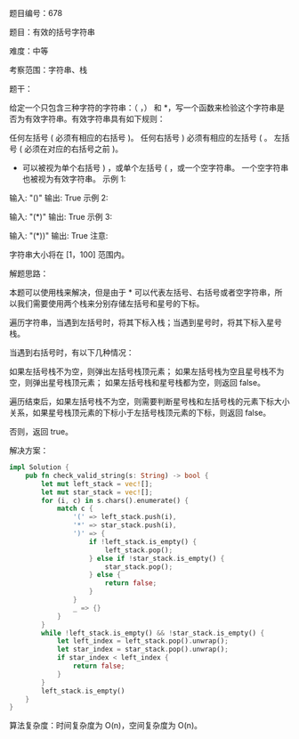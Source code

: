 题目编号：678

题目：有效的括号字符串

难度：中等

考察范围：字符串、栈

题干：

给定一个只包含三种字符的字符串：（ ，） 和 *，写一个函数来检验这个字符串是否为有效字符串。有效字符串具有如下规则：

任何左括号 ( 必须有相应的右括号 )。
任何右括号 ) 必须有相应的左括号 ( 。
左括号 ( 必须在对应的右括号之前 )。
* 可以被视为单个右括号 ) ，或单个左括号 ( ，或一个空字符串。
一个空字符串也被视为有效字符串。
示例 1:

输入: "()"
输出: True
示例 2:

输入: "(*)"
输出: True
示例 3:

输入: "(*))"
输出: True
注意:

字符串大小将在 [1，100] 范围内。

解题思路：

本题可以使用栈来解决，但是由于 * 可以代表左括号、右括号或者空字符串，所以我们需要使用两个栈来分别存储左括号和星号的下标。

遍历字符串，当遇到左括号时，将其下标入栈；当遇到星号时，将其下标入星号栈。

当遇到右括号时，有以下几种情况：

如果左括号栈不为空，则弹出左括号栈顶元素；
如果左括号栈为空且星号栈不为空，则弹出星号栈顶元素；
如果左括号栈和星号栈都为空，则返回 false。

遍历结束后，如果左括号栈不为空，则需要判断星号栈和左括号栈的元素下标大小关系，如果星号栈顶元素的下标小于左括号栈顶元素的下标，则返回 false。

否则，返回 true。

解决方案：

```rust
impl Solution {
    pub fn check_valid_string(s: String) -> bool {
        let mut left_stack = vec![];
        let mut star_stack = vec![];
        for (i, c) in s.chars().enumerate() {
            match c {
                '(' => left_stack.push(i),
                '*' => star_stack.push(i),
                ')' => {
                    if !left_stack.is_empty() {
                        left_stack.pop();
                    } else if !star_stack.is_empty() {
                        star_stack.pop();
                    } else {
                        return false;
                    }
                }
                _ => {}
            }
        }
        while !left_stack.is_empty() && !star_stack.is_empty() {
            let left_index = left_stack.pop().unwrap();
            let star_index = star_stack.pop().unwrap();
            if star_index < left_index {
                return false;
            }
        }
        left_stack.is_empty()
    }
}
```

算法复杂度：时间复杂度为 O(n)，空间复杂度为 O(n)。